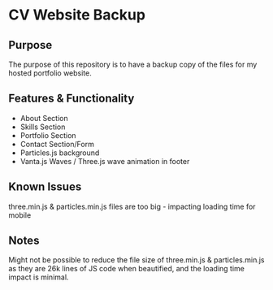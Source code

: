 # CV Website Backup
## Purpose
The purpose of this repository is to have a backup copy of the files for my hosted portfolio website.

## Features & Functionality
 - About Section
 - Skills Section
 - Portfolio Section
 - Contact Section/Form
 - Particles.js background
 - Vanta.js Waves / Three.js wave animation in footer

## Known Issues
three.min.js & particles.min.js files are too big - impacting loading time for mobile

## Notes
Might not be possible to reduce the file size of three.min.js & particles.min.js as they are 26k lines of JS code when beautified, and the loading time impact is minimal.

